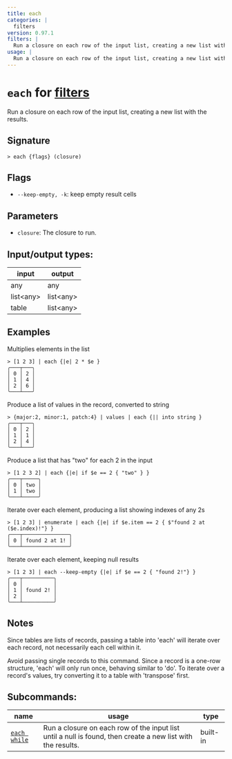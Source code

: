 ```yaml
---
title: each
categories: |
  filters
version: 0.97.1
filters: |
  Run a closure on each row of the input list, creating a new list with the results.
usage: |
  Run a closure on each row of the input list, creating a new list with the results.
---
```

<!-- This file is automatically generated. Please edit the command in https://github.com/nushell/nushell instead. -->

# `each` for [filters](/commands/categories/filters.md)

<div class='command-title'>Run a closure on each row of the input list, creating a new list with the results.</div>

## Signature

```> each {flags} (closure)```

## Flags

 -  `--keep-empty, -k`: keep empty result cells

## Parameters

 -  `closure`: The closure to run.


## Input/output types:

| input     | output    |
| --------- | --------- |
| any       | any       |
| list\<any\> | list\<any\> |
| table     | list\<any\> |
## Examples

Multiplies elements in the list
```nu
> [1 2 3] | each {|e| 2 * $e }
╭───┬───╮
│ 0 │ 2 │
│ 1 │ 4 │
│ 2 │ 6 │
╰───┴───╯

```

Produce a list of values in the record, converted to string
```nu
> {major:2, minor:1, patch:4} | values | each {|| into string }
╭───┬───╮
│ 0 │ 2 │
│ 1 │ 1 │
│ 2 │ 4 │
╰───┴───╯

```

Produce a list that has "two" for each 2 in the input
```nu
> [1 2 3 2] | each {|e| if $e == 2 { "two" } }
╭───┬─────╮
│ 0 │ two │
│ 1 │ two │
╰───┴─────╯

```

Iterate over each element, producing a list showing indexes of any 2s
```nu
> [1 2 3] | enumerate | each {|e| if $e.item == 2 { $"found 2 at ($e.index)!"} }
╭───┬───────────────╮
│ 0 │ found 2 at 1! │
╰───┴───────────────╯

```

Iterate over each element, keeping null results
```nu
> [1 2 3] | each --keep-empty {|e| if $e == 2 { "found 2!"} }
╭───┬──────────╮
│ 0 │          │
│ 1 │ found 2! │
│ 2 │          │
╰───┴──────────╯

```

## Notes
Since tables are lists of records, passing a table into 'each' will
iterate over each record, not necessarily each cell within it.

Avoid passing single records to this command. Since a record is a
one-row structure, 'each' will only run once, behaving similar to 'do'.
To iterate over a record's values, try converting it to a table
with 'transpose' first.

## Subcommands:

| name                                         | usage                                                                                                       | type     |
| -------------------------------------------- | ----------------------------------------------------------------------------------------------------------- | -------- |
| [`each while`](/commands/docs/each_while.md) | Run a closure on each row of the input list until a null is found, then create a new list with the results. | built-in |
